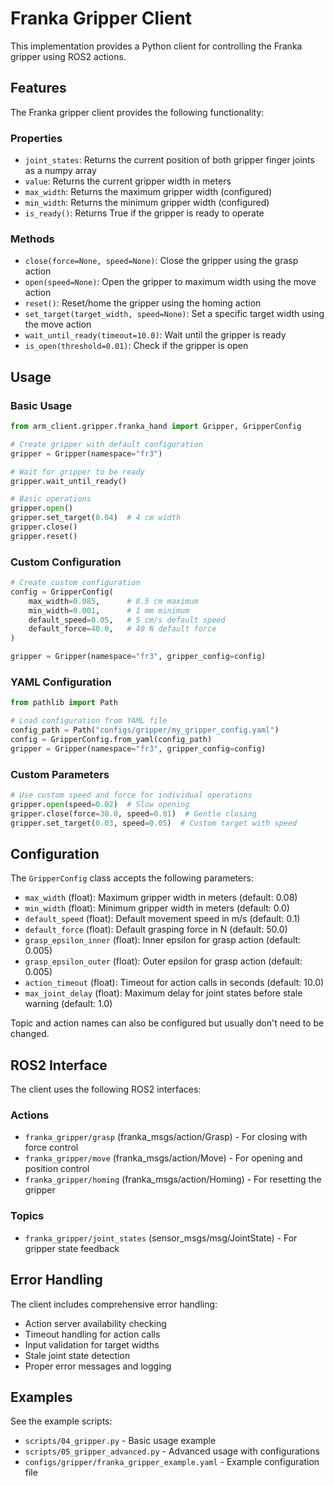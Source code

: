 # Franka Gripper Client

This implementation provides a Python client for controlling the Franka gripper using ROS2 actions.

## Features

The Franka gripper client provides the following functionality:

### Properties
- `joint_states`: Returns the current position of both gripper finger joints as a numpy array
- `value`: Returns the current gripper width in meters
- `max_width`: Returns the maximum gripper width (configured)
- `min_width`: Returns the minimum gripper width (configured)
- `is_ready()`: Returns True if the gripper is ready to operate

### Methods
- `close(force=None, speed=None)`: Close the gripper using the grasp action
- `open(speed=None)`: Open the gripper to maximum width using the move action
- `reset()`: Reset/home the gripper using the homing action
- `set_target(target_width, speed=None)`: Set a specific target width using the move action
- `wait_until_ready(timeout=10.0)`: Wait until the gripper is ready
- `is_open(threshold=0.01)`: Check if the gripper is open

## Usage

### Basic Usage

```python
from arm_client.gripper.franka_hand import Gripper, GripperConfig

# Create gripper with default configuration
gripper = Gripper(namespace="fr3")

# Wait for gripper to be ready
gripper.wait_until_ready()

# Basic operations
gripper.open()
gripper.set_target(0.04)  # 4 cm width
gripper.close()
gripper.reset()
```

### Custom Configuration

```python
# Create custom configuration
config = GripperConfig(
    max_width=0.085,      # 8.5 cm maximum
    min_width=0.001,      # 1 mm minimum
    default_speed=0.05,   # 5 cm/s default speed
    default_force=40.0,   # 40 N default force
)

gripper = Gripper(namespace="fr3", gripper_config=config)
```

### YAML Configuration

```python
from pathlib import Path

# Load configuration from YAML file
config_path = Path("configs/gripper/my_gripper_config.yaml")
config = GripperConfig.from_yaml(config_path)
gripper = Gripper(namespace="fr3", gripper_config=config)
```

### Custom Parameters

```python
# Use custom speed and force for individual operations
gripper.open(speed=0.02)  # Slow opening
gripper.close(force=30.0, speed=0.01)  # Gentle closing
gripper.set_target(0.03, speed=0.05)  # Custom target with speed
```

## Configuration

The `GripperConfig` class accepts the following parameters:

- `max_width` (float): Maximum gripper width in meters (default: 0.08)
- `min_width` (float): Minimum gripper width in meters (default: 0.0)
- `default_speed` (float): Default movement speed in m/s (default: 0.1)
- `default_force` (float): Default grasping force in N (default: 50.0)
- `grasp_epsilon_inner` (float): Inner epsilon for grasp action (default: 0.005)
- `grasp_epsilon_outer` (float): Outer epsilon for grasp action (default: 0.005)
- `action_timeout` (float): Timeout for action calls in seconds (default: 10.0)
- `max_joint_delay` (float): Maximum delay for joint states before stale warning (default: 1.0)

Topic and action names can also be configured but usually don't need to be changed.

## ROS2 Interface

The client uses the following ROS2 interfaces:

### Actions
- `franka_gripper/grasp` (franka_msgs/action/Grasp) - For closing with force control
- `franka_gripper/move` (franka_msgs/action/Move) - For opening and position control
- `franka_gripper/homing` (franka_msgs/action/Homing) - For resetting the gripper

### Topics
- `franka_gripper/joint_states` (sensor_msgs/msg/JointState) - For gripper state feedback

## Error Handling

The client includes comprehensive error handling:

- Action server availability checking
- Timeout handling for action calls
- Input validation for target widths
- Stale joint state detection
- Proper error messages and logging

## Examples

See the example scripts:
- `scripts/04_gripper.py` - Basic usage example
- `scripts/05_gripper_advanced.py` - Advanced usage with configurations
- `configs/gripper/franka_gripper_example.yaml` - Example configuration file